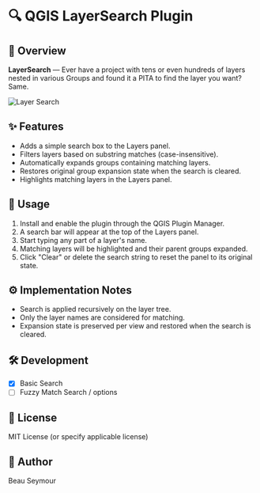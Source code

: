 # 🔍 QGIS LayerSearch Plugin

## 📄 Overview
**LayerSearch** — Ever have a project with tens or even hundreds of layers nested in various Groups and found it a PITA to find the layer you want? Same.

![Layer Search](https://github.com/user-attachments/assets/b42ca30f-5682-41cd-bfdc-fdb8f47a2f6d)

## ✨ Features
- Adds a simple search box to the Layers panel.
- Filters layers based on substring matches (case-insensitive).
- Automatically expands groups containing matching layers.
- Restores original group expansion state when the search is cleared.
- Highlights matching layers in the Layers panel.

## 🧭 Usage
1. Install and enable the plugin through the QGIS Plugin Manager.
2. A search bar will appear at the top of the Layers panel.
3. Start typing any part of a layer's name.
4. Matching layers will be highlighted and their parent groups expanded.
5. Click "Clear" or delete the search string to reset the panel to its original state.

## ⚙️ Implementation Notes
- Search is applied recursively on the layer tree.
- Only the layer names are considered for matching.
- Expansion state is preserved per view and restored when the search is cleared.

## 🛠️ Development
- [x] Basic Search  
- [ ] Fuzzy Match Search / options

## 📜 License
MIT License (or specify applicable license)

## 👤 Author
Beau Seymour
